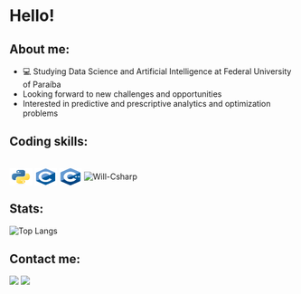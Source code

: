 # Hello!

## About me:
- :computer: Studying Data Science and Artificial Intelligence at Federal University of Paraíba
- Looking forward to new challenges and opportunities
- Interested in predictive and prescriptive analytics and optimization problems

## Coding skills:
<div style="display: inline_block"><br>
  <img align="center" alt="Ba-Python" height="30" width="40" src="https://raw.githubusercontent.com/devicons/devicon/master/icons/python/python-original.svg">
  <img align="center" alt="Ba-C" height="30" width="40" src="https://raw.githubusercontent.com/devicons/devicon/master/icons/c/c-original.svg">
  <img align="center" alt="Ba-Cpp" height="30" width="40" src="https://raw.githubusercontent.com/devicons/devicon/master/icons/cplusplus/cplusplus-original.svg">
<img align="center" alt="Will-Csharp" height="30" width="40" src="https://cdn.jsdelivr.net/gh/devicons/devicon/icons/mysql/mysql-original-wordmark.svg">
</div>

## Stats:
![Top Langs](https://github-readme-stats.vercel.app/api/top-langs/?username=viniciusolzon&hide=scss,jupyter%20notebook&layout=compact&theme=gruvbox_light)

## Contact me:
 
<div> 
  <a href = "mailto:viniciusolzon@gmail.com"><img src="https://img.shields.io/badge/-Gmail-%23333?style=for-the-badge&logo=gmail&logoColor=white" target="_blank"></a>
  <a href="https://www.linkedin.com/in/vin%C3%ADcius-freitas-2b8202187" target="_blank"><img src="https://img.shields.io/badge/-LinkedIn-%230077B5?style=for-the-badge&logo=linkedin&logoColor=white" target="_blank"></a> 
</div>
